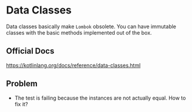 # Data Classes

Data classes basically make `Lombok` obsolete. You can have immutable classes with the basic methods implemented out of the box.

## Official Docs

https://kotlinlang.org/docs/reference/data-classes.html

## Problem

- The test is failing because the instances are not actually equal. How to fix it?
